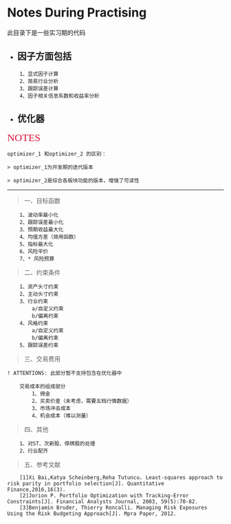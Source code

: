 #  Notes During Practising

此目录下是一些实习期的代码

- 因子方面包括
    -
>
        1、显式因子计算
        2、简易行业分析
        3、跟踪误差计算
        4、因子相关信息系数和收益率分析
        
- 优化器
    - 
<font color=#DC143C size=5 face="黑体">NOTES</font>

    optimizer_1 和optimizer_2 的区别：
    
    > optimizer_1为开发期的迭代版本
    
    > optimizer_2是综合各板块功能的版本，增强了可读性
    
<hr/>



> 一、目标函数

        1、波动率最小化
        2、跟踪误差最小化
        3、预期收益最大化
        4、均值方差（效用函数）
        5、指标最大化
        6、风险平价
        7、* 风险预算
> 二、约束条件

        1、资产头寸约束
        2、主动头寸约束
        3、行业约束
            a/自定义约束
            b/偏离约束
        4、风格约束
            a/自定义约束
            b/偏离约束
        5、跟踪误差约束
> 三、交易费用 
        
    ! ATTENTIONS: 此部分暂不支持包含在优化器中

        交易成本的组成部分
            1、佣金
            2、买卖价差（未考虑，需要五档行情数据）
            3、市场冲击成本
            4、机会成本（难以测量）
            
>四、其他

        1、对ST、次新股、停牌股的处理
        2、行业配齐

>五、参考文献

        [1]Xi Bai,Katya Scheinberg,Reha Tutuncu. Least-squares approach to risk parity in portfolio selection[J]. Quantitative Finance,2016,16(3).
        [2]Jorion P. Portfolio Optimization with Tracking-Error Constraints[J]. Financial Analysts Journal, 2003, 59(5):70-82.
        [3]Benjamin Bruder, Thierry Roncalli. Managing Risk Exposures Using the Risk Budgeting Approach[J]. Mpra Paper, 2012.

        
        
    
    
    


